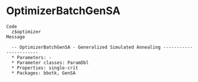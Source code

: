 # OptimizerBatchGenSA

    Code
      z$optimizer
    Message
      
      -- OptimizerBatchGenSA - Generalized Simulated Annealing -----------------------
      * Parameters: -
      * Parameter classes: ParamDbl
      * Properties: single-crit
      * Packages: bbotk, GenSA

